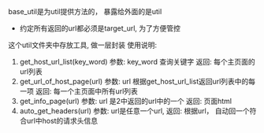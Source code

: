 base_util是为util提供方法的， 暴露给外面的是util

* 约定所有返回的url都必须是target_url, 为了方便管控

这个util文件夹中存放工具, 做一层封装
使用说明:
1. get_host_url_list(key_word)
参数: key_word 查询关键字
返回: 每个主页面的url列表 
2. get_url_of_host_page(url) 
参数: url 根据get_host_url_list返回url列表中的每一项
返回: 每一个主页面中所有url列表
3. get_info_page(url)
参数: url 是2中返回的url中的一个
返回: 页面html
4. auto_get_headers(url)
参数: url是任意一个url, 
返回: 根据url， 自动回一个符合url中host的请求头信息